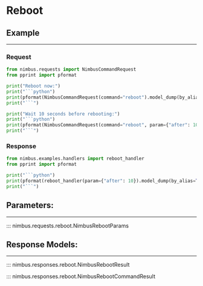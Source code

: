 # Reboot

## Example
---

### Request
```python exec="on"
from nimbus.requests import NimbusCommandRequest
from pprint import pformat

print("Reboot now:")
print("```python")
print(pformat(NimbusCommandRequest(command="reboot").model_dump(by_alias=True, mode="json", exclude_none=True)))
print("```")

print("Wait 10 seconds before rebooting:")
print("```python")
print(pformat(NimbusCommandRequest(command="reboot", param={"after": 10}).model_dump(by_alias=True, mode="json", exclude_none=True)))
print("```")
```

### Response
```python exec="on"
from nimbus.examples.handlers import reboot_handler
from pprint import pformat

print("```python")
print(pformat(reboot_handler(param={"after": 10}).model_dump(by_alias=True, mode="json")))
print("```")
```


## Parameters:
---

::: nimbus.requests.reboot.NimbusRebootParams

## Response Models:
---

::: nimbus.responses.reboot.NimbusRebootResult

::: nimbus.responses.reboot.NimbusRebootCommandResult
